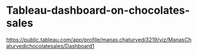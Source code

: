 # Tableau-dashboard-on-chocolates-sales
https://public.tableau.com/app/profile/manas.chaturvedi3219/viz/ManasChaturvedichocolatesales/Dashboard1

